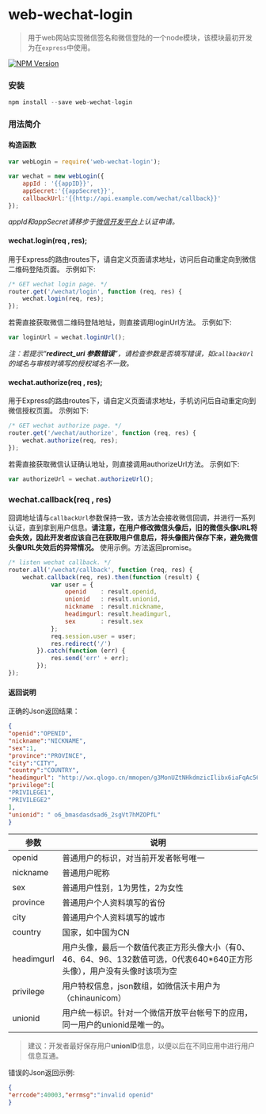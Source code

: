 # web-wechat-login

> 用于web网站实现微信签名和微信登陆的一个node模块，该模块最初开发为在`express`中使用。

  [![NPM Version](https://img.shields.io/npm/v/npm.svg)](https://www.npmjs.com/package/web-wechat-login)

### 安装
```javascript
npm install --save web-wechat-login
```

### 用法简介

#### 构造函数
```javascript
var webLogin = require('web-wechat-login');

var wechat = new webLogin({
    appId : '{{appID}}',
    appSecret:'{{appSecret}}',
    callbackUrl:'{{http://api.example.com/wechat/callback}}'
});
```
*appId和appSecret请移步于[微信开发平台](https://open.weixin.qq.com/)上认证申请。*

#### wechat.login(req , res);
用于Express的路由routes下，请自定义页面请求地址，访问后自动重定向到微信二维码登陆页面。
示例如下:
```javascript
/* GET wechat login page. */
router.get('/wechat/login', function (req, res) {
    wechat.login(req, res);
});
```
若需直接获取微信二维码登陆地址，则直接调用loginUrl方法。
示例如下:
```javascript
var loginUrl = wechat.loginUrl();
```
*注：若提示“**redirect_uri 参数错误**”，请检查参数是否填写错误，如`callbackUrl`的域名与审核时填写的授权域名不一致。*

#### wechat.authorize(req , res);
用于Express的路由routes下，请自定义页面请求地址，手机访问后自动重定向到微信授权页面。
示例如下:
```javascript
/* GET wechat authorize page. */
router.get('/wechat/authorize', function (req, res) {
    wechat.authorize(req, res);
});
```
若需直接获取微信认证确认地址，则直接调用authorizeUrl方法。
示例如下:
```javascript
var authorizeUrl = wechat.authorizeUrl();
```

### wechat.callback(req , res)
回调地址请与`callbackUrl`参数保持一致，该方法会接收微信回调，并进行一系列认证，直到拿到用户信息。**请注意，在用户修改微信头像后，旧的微信头像URL将会失效，因此开发者应该自己在获取用户信息后，将头像图片保存下来，避免微信头像URL失效后的异常情况。**
使用示例。方法返回promise。
```javascript
/* listen wechat callback. */
router.all('/wechat/callback', function (req, res) {
    wechat.callback(req, res).then(function (result) {
            var user = {
                openid    : result.openid,
                unionid   : result.unionid,
                nickname  : result.nickname,
                headimgurl: result.headimgurl,
                sex       : result.sex
            };
            req.session.user = user;
            res.redirect('/')
        }).catch(function (err) {
            res.send('err' + err);
        });
});
```
#### 返回说明
正确的Json返回结果：

```json
{ 
"openid":"OPENID",
"nickname":"NICKNAME",
"sex":1,
"province":"PROVINCE",
"city":"CITY",
"country":"COUNTRY",
"headimgurl": "http://wx.qlogo.cn/mmopen/g3MonUZtNHkdmzicIlibx6iaFqAc56vxLSUfpb6n5WKSYVY0ChQKkiaJSgQ1dZuTOgvLLrhJbERQQ4eMsv84eavHiaiceqxibJxCfHe/0",
"privilege":[
"PRIVILEGE1", 
"PRIVILEGE2"
],
"unionid": " o6_bmasdasdsad6_2sgVt7hMZOPfL"
}
```

参数 | 说明
---|---
openid | 普通用户的标识，对当前开发者帐号唯一
nickname | 普通用户昵称
sex | 普通用户性别，1为男性，2为女性
province | 普通用户个人资料填写的省份
city | 普通用户个人资料填写的城市
country | 国家，如中国为CN
headimgurl | 用户头像，最后一个数值代表正方形头像大小（有0、46、64、96、132数值可选，0代表640*640正方形头像），用户没有头像时该项为空
privilege | 用户特权信息，json数组，如微信沃卡用户为（chinaunicom）
unionid | 用户统一标识。针对一个微信开放平台帐号下的应用，同一用户的unionid是唯一的。
> 建议：开发者最好保存用户**unionID**信息，以便以后在不同应用中进行用户信息互通。

错误的Json返回示例:

```json
{ 
"errcode":40003,"errmsg":"invalid openid"
}
```